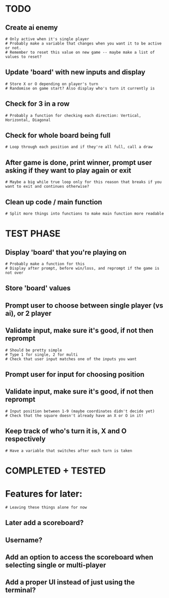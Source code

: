 # TODO

## Create ai enemy 
    # Only active when it's single player
    # Probably make a variable that changes when you want it to be active or not.
    # Remember to reset this value on new game -- maybe make a list of values to reset?

## Update 'board' with new inputs and display
    # Store X or O depending on player's turn
    # Randomise on game start? Also display who's turn it currently is

## Check for 3 in a row
    # Probably a function for checking each direction: Vertical, Horizontal, Diagonal

## Check for whole board being full
    # Loop through each position and if they're all full, call a draw

## After game is done, print winner, prompt user asking if they want to play again or exit
    # Maybe a big while true loop only for this reason that breaks if you want to exit and continues otherwise?

## Clean up code / main function
    # Split more things into functions to make main function more readable



# TEST PHASE

## Display 'board' that you're playing on
    # Probably make a function for this
    # Display after prompt, before win/loss, and reprompt if the game is not over

## Store 'board' values

## Prompt user to choose between single player (vs ai), or 2 player
## Validate input, make sure it's good, if not then reprompt
    # Should be pretty simple
    # Type 1 for single, 2 for multi
    # Check that user input matches one of the inputs you want

## Prompt user for input for choosing position
## Validate input, make sure it's good, if not then reprompt
    # Input position between 1-9 (maybe coordinates didn't decide yet)
    # Check that the square doesn't already have an X or O in it!

## Keep track of who's turn it is, X and O respectively
    # Have a variable that switches after each turn is taken



# COMPLETED + TESTED





# Features for later:
    # Leaving these things alone for now
## Later add a scoreboard?
## Username?
## Add an option to access the scoreboard when selecting single or multi-player
## Add a proper UI instead of just using the terminal?

